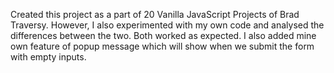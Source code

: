 Created this project as a part of 20 Vanilla JavaScript Projects of Brad Traversy.
 However, I also experimented with my own code and analysed the differences between the two. 
 Both worked as expected.
 I also added mine own feature of popup message which will show when we submit the form with empty inputs.